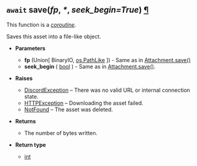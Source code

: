 ## `await` **save**(*fp*, _*_, *seek_begin=True*) [¶](https://discordpy.readthedocs.io/en/stable/api.html#discord.Asset.save)
This function is a [_coroutine_](https://docs.python.org/3/library/asyncio-task.html#coroutine).

Saves this asset into a file-like object.

- **Parameters**

	- **fp** (Union[ BinaryIO, [os.PathLike](https://docs.python.org/3/library/os.html#os.PathLike) ]) - Same as in [Attachment.save()](discord/Discord%20Models/Attachment/save)
	- **seek_begin** ( [bool](https://docs.python.org/3/library/functions.html#bool) ) - Same as in [Attachment.save()](discord/Discord%20Models/Attachment/save).

- **Raises**

	- [DiscordException](discord/Exceptions/DiscordException) – There was no valid URL or internal connection state.
	- [HTTPException](discord/Exceptions/HTTPException) – Downloading the asset failed.
	- [NotFound](discord/Exceptions/NotFound) – The asset was deleted.

- **Returns**

	- The number of bytes written.

- **Return type**

	- [int](https://docs.python.org/3/library/functions.html#int)

